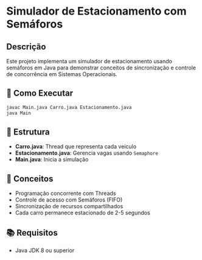 # Simulador de Estacionamento com Semáforos

## Descrição
Este projeto implementa um simulador de estacionamento usando semáforos em Java para demonstrar conceitos de sincronização e controle de concorrência em Sistemas Operacionais.

## 🚀 Como Executar

```bash
javac Main.java Carro.java Estacionamento.java
java Main
```
## 📝 Estrutura

- **Carro.java**: Thread que representa cada veículo
- **Estacionamento.java**: Gerencia vagas usando `Semaphore`
- **Main.java**: Inicia a simulação

## 🔧 Conceitos

- Programação concorrente com Threads
- Controle de acesso com Semáforos (FIFO)
- Sincronização de recursos compartilhados
- Cada carro permanece estacionado de 2-5 segundos


## 📚 Requisitos

- Java JDK 8 ou superior